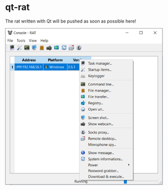 # qt-rat

The rat written with Qt will be pushed as soon as possible here!

![rat screenshot](rat-screenshot.png)

